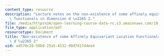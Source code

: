 ```yaml
---
content_type: resource
description: "Lecture notes on the non-existence of some affinely equivariant location\
  \ functionals in dimension d \u2265 2."
file: /media/https%3A/open-learning-course-data-rc.s3.amazonaws.com/18-465-topics-in-statistics-nonparametrics-and-robustness-spring-2005/ad570c2058b025a5453290d7d17d4ee4_obenchain.pdf
file_type: application/pdf
resourcetype: Document
title: "Non-existence of some Affinely Equivariant Location Functionals in Dimension\
  \ d \u2265 2"
uid: ad570c20-58b0-25a5-4532-90d7d17d4ee4
---
```

